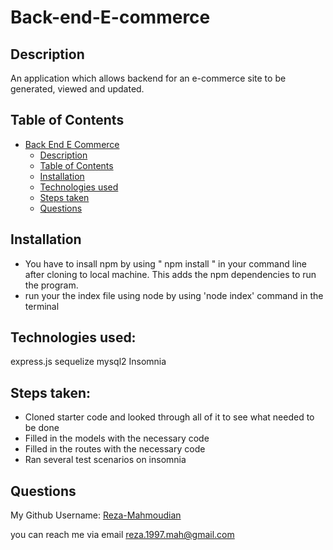 # Back-end-E-commerce

## Description
An application which allows backend for an e-commerce site to be generated, viewed and updated.


## Table of Contents

- [Back End E Commerce](#back-end-e-commerce)
  - [Description](#description)
  - [Table of Contents](#table-of-contents)
  - [Installation](#installation)
  - [Technologies used](#technologies-used)
  - [Steps taken](#steps-taken)
  - [Questions](#questions)
  
## Installation
* You have to insall npm by using " npm install " in your command line after cloning to local machine. This adds the npm dependencies to run the program.
* run your the index file using node by using 'node index' command in the terminal

## Technologies used:
express.js
sequelize
mysql2
Insomnia


## Steps taken:
 * Cloned starter code and looked through all of it to see what needed to be done
 * Filled in the models with the necessary code
 * Filled in the routes with the necessary code
 * Ran several test scenarios on insomnia

## Questions

My Github Username: [Reza-Mahmoudian](https://github.com/Reza-Mahmoudian)

you can reach me via email [reza.1997.mah@gmail.com](mailto:reza.1997.mah@gmail.com)



